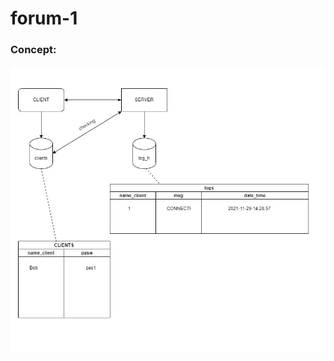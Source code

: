 # forum-1
### Concept:
<img src="describtion_of_the_concept\photos\flowchart (1).jpg" alt="photo-concept"/>

